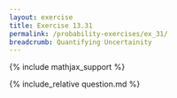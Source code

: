 ```yaml
---
layout: exercise
title: Exercise 13.31
permalink: /probability-exercises/ex_31/
breadcrumb: Quantifying Uncertainity
---
```


{% include mathjax_support %}

<div><i class="arrow-up loader" data-chapter="probability-exercises" data-exercise="ex_31" data-rating="0"></i></div>
{% include_relative question.md %}
